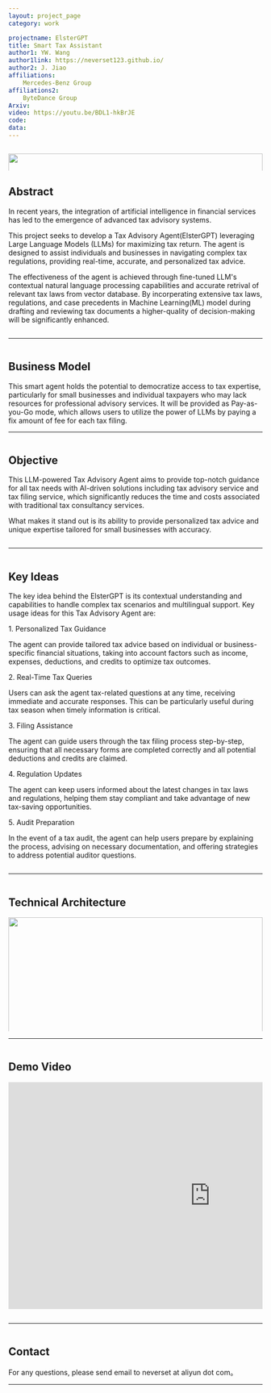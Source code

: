 ```yaml
---
layout: project_page
category: work

projectname: ElsterGPT
title: Smart Tax Assistant
author1: YW. Wang
author1link: https://neverset123.github.io/
author2: J. Jiao
affiliations:
    Mercedes-Benz Group
affiliations2:
    ByteDance Group
Arxiv:
video: https://youtu.be/BDL1-hkBrJE
code: 
data: 
---
```


<div class="columns is-centered has-text-centered">
    <div class="column is-four-fifths">
        <p align="center">
            <img style="width: 100%" src="img/title.jpg" />
        </p>
    </div>
</div>
<!-- > Note: This is an example of a Jekyll-based project website template: [Github link](https://github.com/shunzh/project_website)-->
<!-- Using HTML to center the abstract -->
<div class="columns is-centered has-text-centered">
    <div class="column is-four-fifths">
        <h2>Abstract</h2>
        <div class="content has-text-justified">
<p>In recent years, the integration of artificial intelligence in financial services has led to the emergence of advanced tax advisory systems. </p>
<p>This project seeks to develop a Tax Advisory Agent(ElsterGPT) leveraging Large Language Models (LLMs) for maximizing tax return.  The agent is designed to assist individuals and businesses in navigating complex tax regulations, providing real-time, accurate, and personalized tax advice.</p>
<p>The effectiveness of the agent is achieved through fine-tuned LLM's contextual natural language processing capabilities and accurate retrival of relevant tax laws from vector database. By incorperating extensive tax laws, regulations, and case precedents in Machine Learning(ML) model during drafting and reviewing tax documents a higher-quality of decision-making will be significantly enhanced.</p>
        </div>
    </div>
</div>

---

<div class="columns is-centered has-text-centered">
    <div class="column is-four-fifths">
        <h2>Business Model</h2>
        <div class="content has-text-justified">
This smart agent holds the potential to democratize access to tax expertise, particularly for small businesses and individual taxpayers who may lack resources for professional advisory services. It will be provided as Pay-as-you-Go mode, which allows users to utilize the power of LLMs by paying a fix amount of fee for each tax filing. 
        </div>
    </div>
</div>

---

<div class="columns is-centered has-text-centered">
    <div class="column is-four-fifths">
        <h2>Objective</h2>
        <div class="content has-text-justified">
<p>This LLM-powered Tax Advisory Agent aims to provide top-notch guidance for all tax needs with AI-driven solutions including tax advisory service and tax filing service, which significantly reduces the time and costs associated with traditional tax consultancy services. </p>
<p>What makes it stand out is its ability to provide personalized tax advice and unique expertise tailored for small businesses with accuracy.</p>
        </div>
    </div>
</div>

---

<div class="columns is-centered has-text-centered">
    <div class="column is-four-fifths">
        <h2>Key Ideas</h2>
        <div class="content has-text-justified">
<p>The key idea behind the ElsterGPT is its contextual understanding and capabilities to handle complex tax scenarios and multilingual support. Key usage ideas for this Tax Advisory Agent are:</p>

<p>1. Personalized Tax Guidance</p>
<p>The agent can provide tailored tax advice based on individual or business-specific financial situations, taking into account factors such as income, expenses, deductions, and credits to optimize tax outcomes.</p>
<p>2. Real-Time Tax Queries</p>
<p>Users can ask the agent tax-related questions at any time, receiving immediate and accurate responses. This can be particularly useful during tax season when timely information is critical.</p>
<p>3. Filing Assistance</p>
<p>The agent can guide users through the tax filing process step-by-step, ensuring that all necessary forms are completed correctly and all potential deductions and credits are claimed.</p>
<p>4. Regulation Updates</p>
<p>The agent can keep users informed about the latest changes in tax laws and regulations, helping them stay compliant and take advantage of new tax-saving opportunities.</p>
<p>5. Audit Preparation</p>
<p>In the event of a tax audit, the agent can help users prepare by explaining the process, advising on necessary documentation, and offering strategies to address potential auditor questions.</p>
        </div>
    </div>
</div>

---

<div class="columns is-centered has-text-centered">
    <div class="column is-four-fifths">
        <h2>Technical Architecture</h2>
        <p align="center">
            <img style="width: 100%" src="img/structure.png" />
        </p>
        <div class="content has-text-justified">
<p>1. Tax Regulation Data Ingestion: clean and preprocess tax regulation data with fine tuned LLM model and store final embeddings in vector database.</p>
<p>2. Tax Query Embedding: Extract and convert german tax query from ELSTER system with specific LLM model.</p>
<p>3. Query Augmentation: Retrive additional context from vector database and combined with original query for users.</p>
<p>4. User Interaction: users are able to select best-fit tax response, which will be further optimized with LLM for tax submission.</p>
        </div>
    </div>
</div>

---

<div class="columns is-centered has-text-centered">
    <div class="column is-four-fifths">
        <h2>Demo Video</h2>
        <p align="center"><iframe width="800" height="450" src="https://www.youtube.com/embed/BDL1-hkBrJE?si=WUqEI6linOB4R5WT" frameborder="0" allowfullscreen></iframe></p>
    </div>
</div>

---

<div class="columns is-centered has-text-centered">
    <div class="column is-four-fifths">
        <h2>Contact</h2>
        <div class="content has-text-justified">
For any questions, please send email to neverset at aliyun dot com。
        </div>
    </div>
</div>

---